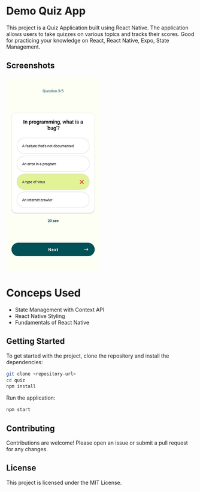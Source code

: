 # Demo Quiz App

This project is a Quiz Application built using React Native. The application allows users to take quizzes on various topics and tracks their scores. Good for practicing your knowledge on React, React Native, Expo, State Management.

## Screenshots

<img src="./assets/photo_2025-02-22_15-37-57.jpg" alt="Demo Quiz App Screenshot" width="250" style="border-radius: 15px;" />

# Conceps Used

- State Management with Context API
- React Native Styling
- Fundamentals of React Native

## Getting Started

To get started with the project, clone the repository and install the dependencies:

```bash
git clone <repository-url>
cd quiz
npm install
```

Run the application:

```bash
npm start
```

## Contributing

Contributions are welcome! Please open an issue or submit a pull request for any changes.

## License

This project is licensed under the MIT License.
